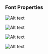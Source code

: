 ### Font Properties

![Alt text](image.png)

![Alt text](image-1.png)

![Alt text](image-2.png)

![Alt text](image-3.png)